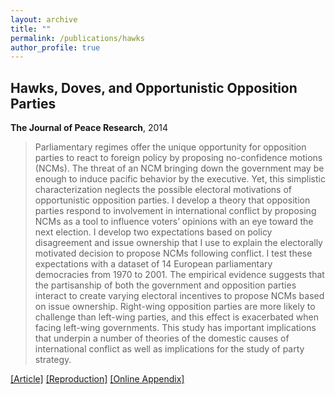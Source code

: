 ```yaml
---
layout: archive
title: ""
permalink: /publications/hawks
author_profile: true
---
```


## Hawks, Doves, and Opportunistic Opposition Parties

**The Journal of Peace Research**, 2014

> Parliamentary regimes offer the unique opportunity for opposition parties to react to foreign policy by proposing no-confidence motions (NCMs). The threat of an NCM bringing down the government may be enough to induce pacific behavior by the executive. Yet, this simplistic characterization neglects the possible electoral motivations of opportunistic opposition parties. I develop a theory that opposition parties respond to involvement in international conflict by proposing NCMs as a tool to influence voters’ opinions with an eye toward the next election. I develop two expectations based on policy disagreement and issue ownership that I use to explain the electorally motivated decision to propose NCMs following conflict. I test these expectations with a dataset of 14 European parliamentary democracies from 1970 to 2001. The empirical evidence suggests that the partisanship of both the government and opposition parties interact to create varying electoral incentives to propose NCMs based on issue ownership. Right-wing opposition parties are more likely to challenge than left-wing parties, and this effect is exacerbated when facing left-wing governments. This study has important implications that underpin a number of theories of the domestic causes of international conflict as well as implications for the study of party strategy.

[[Article]](https://doi.org/10.1177/0022343313506029) [[Reproduction]](..//files/JPRReplication.zip) [[Online Appendix]](..//files/hawks-OA.pdf)

